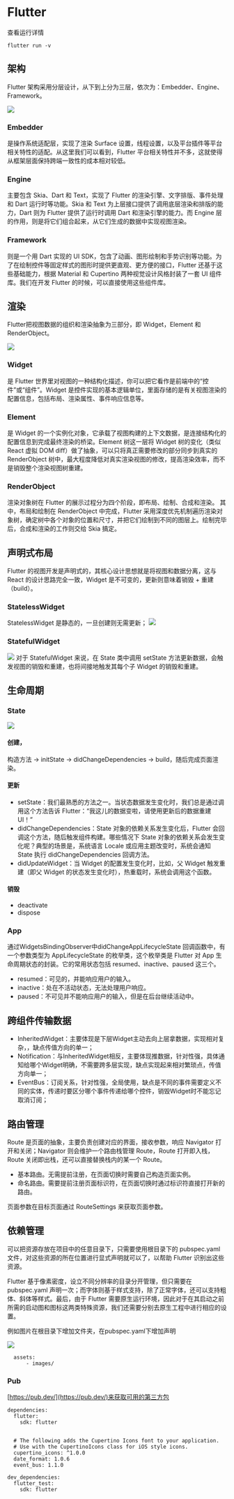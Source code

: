 # Flutter
查看运行详情

	flutter run -v
	
## 架构
Flutter 架构采用分层设计，从下到上分为三层，依次为：Embedder、Engine、Framework。

![](./flutter.jpg)

### Embedder 
是操作系统适配层，实现了渲染 Surface 设置，线程设置，以及平台插件等平台相关特性的适配。从这里我们可以看到，Flutter 平台相关特性并不多，这就使得从框架层面保持跨端一致性的成本相对较低。
### Engine 
主要包含 Skia、Dart 和 Text，实现了 Flutter 的渲染引擎、文字排版、事件处理和 Dart 运行时等功能。Skia 和 Text 为上层接口提供了调用底层渲染和排版的能力，Dart 则为 Flutter 提供了运行时调用 Dart 和渲染引擎的能力。而 Engine 层的作用，则是将它们组合起来，从它们生成的数据中实现视图渲染。
### Framework 
则是一个用 Dart 实现的 UI SDK，包含了动画、图形绘制和手势识别等功能。为了在绘制控件等固定样式的图形时提供更直观、更方便的接口，Flutter 还基于这些基础能力，根据 Material 和 Cupertino 两种视觉设计风格封装了一套 UI 组件库。我们在开发 Flutter 的时候，可以直接使用这些组件库。

## 渲染
Flutter把视图数据的组织和渲染抽象为三部分，即 Widget，Element 和 RenderObject。

![](./widget_element_renderobject.jpg)
### Widget 
是 Flutter 世界里对视图的一种结构化描述，你可以把它看作是前端中的“控件”或“组件”。Widget 是控件实现的基本逻辑单位，里面存储的是有关视图渲染的配置信息，包括布局、渲染属性、事件响应信息等。
### Element 
是 Widget 的一个实例化对象，它承载了视图构建的上下文数据，是连接结构化的配置信息到完成最终渲染的桥梁。Element 树这一层将 Widget 树的变化（类似 React 虚拟 DOM diff）做了抽象，可以只将真正需要修改的部分同步到真实的 RenderObject 树中，最大程度降低对真实渲染视图的修改，提高渲染效率，而不是销毁整个渲染视图树重建。
### RenderObject
渲染对象树在 Flutter 的展示过程分为四个阶段，即布局、绘制、合成和渲染。 其中，布局和绘制在 RenderObject 中完成，Flutter 采用深度优先机制遍历渲染对象树，确定树中各个对象的位置和尺寸，并把它们绘制到不同的图层上。绘制完毕后，合成和渲染的工作则交给 Skia 搞定。

## 声明式布局
Flutter 的视图开发是声明式的，其核心设计思想就是将视图和数据分离，这与 React 的设计思路完全一致，Widget 是不可变的，更新则意味着销毁 + 重建（build）。
### StatelessWidget
StatelessWidget 是静态的，一旦创建则无需更新；
![](./statelesswidget.jpg)
### StatefulWidget
![](./statefulwidget.jpg)
对于 StatefulWidget 来说，在 State 类中调用 setState 方法更新数据，会触发视图的销毁和重建，也将间接地触发其每个子 Widget 的销毁和重建。

## 生命周期
### State
![](./state.png)
#### 创建，
构造方法 -> initState -> didChangeDependencies -> build，随后完成页面渲染。
#### 更新
* setState：我们最熟悉的方法之一。当状态数据发生变化时，我们总是通过调用这个方法告诉 Flutter：“我这儿的数据变啦，请使用更新后的数据重建 UI！”
* didChangeDependencies：State 对象的依赖关系发生变化后，Flutter 会回调这个方法，随后触发组件构建。哪些情况下 State 对象的依赖关系会发生变化呢？典型的场景是，系统语言 Locale 或应用主题改变时，系统会通知 State 执行 didChangeDependencies 回调方法。
* didUpdateWidget：当 Widget 的配置发生变化时，比如，父 Widget 触发重建（即父 Widget 的状态发生变化时），热重载时，系统会调用这个函数。

#### 销毁
* deactivate
* dispose

### App

通过WidgetsBindingObserver中didChangeAppLifecycleState 回调函数中，有一个参数类型为 AppLifecycleState 的枚举类，这个枚举类是 Flutter 对 App 生命周期状态的封装。它的常用状态包括 resumed、inactive、paused 这三个。

* resumed：可见的，并能响应用户的输入。
* inactive：处在不活动状态，无法处理用户响应。
* paused：不可见并不能响应用户的输入，但是在后台继续活动中。


## 跨组件传输数据

* InheritedWidget：主要体现是下层Widget主动去向上层拿数据，实现相对复杂，，缺点传值方向的单一；
* Notification：与InheritedWidget相反，主要体现推数据，针对性强，具体通知给哪个Widget明确，不需要跨多层实现，缺点实现起来相对繁琐点，传值方向单一；
* EventBus：订阅关系，针对性强，全局使用，缺点是不同的事件需要定义不同的实体，传递时要区分哪个事件传递给哪个控件，销毁Widget时不能忘记取消订阅；

## 路由管理
Route 是页面的抽象，主要负责创建对应的界面，接收参数，响应 Navigator 打开和关闭；Navigator 则会维护一个路由栈管理 Route，Route 打开即入栈，Route 关闭即出栈，还可以直接替换栈内的某一个 Route。

* 基本路由。无需提前注册，在页面切换时需要自己构造页面实例。
* 命名路由。需要提前注册页面标识符，在页面切换时通过标识符直接打开新的路由。

页面参数在目标页面通过 RouteSettings 来获取页面参数。

## 依赖管理
可以把资源存放在项目中的任意目录下，只需要使用根目录下的 pubspec.yaml 文件，对这些资源的所在位置进行显式声明就可以了，以帮助 Flutter 识别出这些资源。

Flutter 基于像素密度，设立不同分辨率的目录分开管理，但只需要在 pubspec.yaml 声明一次；而字体则基于样式支持，除了正常字体，还可以支持粗体、斜体等样式。最后，由于 Flutter 需要原生运行环境，因此对于在其启动之前所需的启动图和图标这两类特殊资源，我们还需要分别去原生工程中进行相应的设置。

例如图片在根目录下增加文件夹，在pubspec.yaml下增加声明

![](./asset.png)

	  assets:
	      - images/


### Pub
[https://pub.dev/](https://pub.dev/)来获取可用的第三方包

	dependencies:
	  flutter:
	    sdk: flutter
	
	
	  # The following adds the Cupertino Icons font to your application.
	  # Use with the CupertinoIcons class for iOS style icons.
	  cupertino_icons: ^1.0.0
	  date_format: 1.0.6
	  event_bus: 1.1.0
	
	dev_dependencies:
	  flutter_test:
	    sdk: flutter